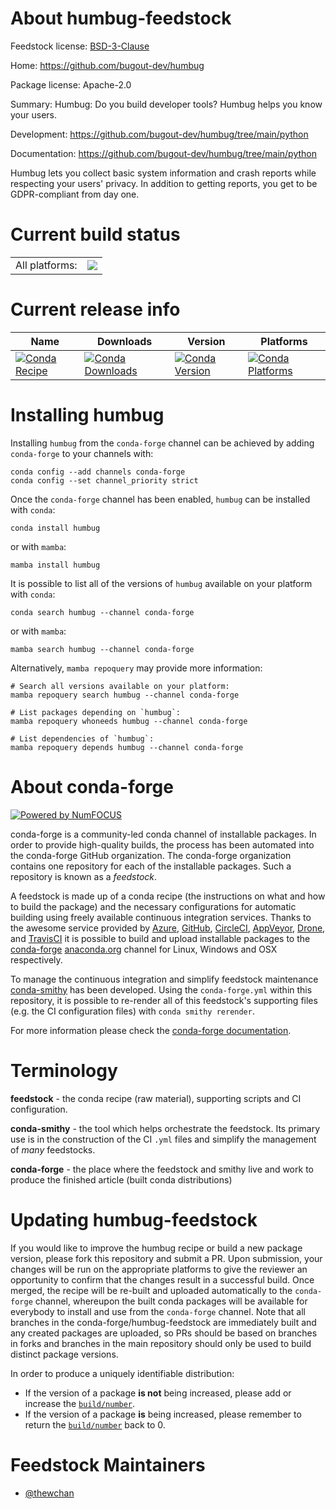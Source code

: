 About humbug-feedstock
======================

Feedstock license: [BSD-3-Clause](https://github.com/conda-forge/humbug-feedstock/blob/main/LICENSE.txt)

Home: https://github.com/bugout-dev/humbug

Package license: Apache-2.0

Summary: Humbug: Do you build developer tools? Humbug helps you know your users.

Development: https://github.com/bugout-dev/humbug/tree/main/python

Documentation: https://github.com/bugout-dev/humbug/tree/main/python

Humbug lets you collect basic system information and crash reports while
 respecting your users' privacy. In addition to getting reports, you get to
 be GDPR-compliant from day one.


Current build status
====================


<table><tr><td>All platforms:</td>
    <td>
      <a href="https://dev.azure.com/conda-forge/feedstock-builds/_build/latest?definitionId=12920&branchName=main">
        <img src="https://dev.azure.com/conda-forge/feedstock-builds/_apis/build/status/humbug-feedstock?branchName=main">
      </a>
    </td>
  </tr>
</table>

Current release info
====================

| Name | Downloads | Version | Platforms |
| --- | --- | --- | --- |
| [![Conda Recipe](https://img.shields.io/badge/recipe-humbug-green.svg)](https://anaconda.org/conda-forge/humbug) | [![Conda Downloads](https://img.shields.io/conda/dn/conda-forge/humbug.svg)](https://anaconda.org/conda-forge/humbug) | [![Conda Version](https://img.shields.io/conda/vn/conda-forge/humbug.svg)](https://anaconda.org/conda-forge/humbug) | [![Conda Platforms](https://img.shields.io/conda/pn/conda-forge/humbug.svg)](https://anaconda.org/conda-forge/humbug) |

Installing humbug
=================

Installing `humbug` from the `conda-forge` channel can be achieved by adding `conda-forge` to your channels with:

```
conda config --add channels conda-forge
conda config --set channel_priority strict
```

Once the `conda-forge` channel has been enabled, `humbug` can be installed with `conda`:

```
conda install humbug
```

or with `mamba`:

```
mamba install humbug
```

It is possible to list all of the versions of `humbug` available on your platform with `conda`:

```
conda search humbug --channel conda-forge
```

or with `mamba`:

```
mamba search humbug --channel conda-forge
```

Alternatively, `mamba repoquery` may provide more information:

```
# Search all versions available on your platform:
mamba repoquery search humbug --channel conda-forge

# List packages depending on `humbug`:
mamba repoquery whoneeds humbug --channel conda-forge

# List dependencies of `humbug`:
mamba repoquery depends humbug --channel conda-forge
```


About conda-forge
=================

[![Powered by
NumFOCUS](https://img.shields.io/badge/powered%20by-NumFOCUS-orange.svg?style=flat&colorA=E1523D&colorB=007D8A)](https://numfocus.org)

conda-forge is a community-led conda channel of installable packages.
In order to provide high-quality builds, the process has been automated into the
conda-forge GitHub organization. The conda-forge organization contains one repository
for each of the installable packages. Such a repository is known as a *feedstock*.

A feedstock is made up of a conda recipe (the instructions on what and how to build
the package) and the necessary configurations for automatic building using freely
available continuous integration services. Thanks to the awesome service provided by
[Azure](https://azure.microsoft.com/en-us/services/devops/), [GitHub](https://github.com/),
[CircleCI](https://circleci.com/), [AppVeyor](https://www.appveyor.com/),
[Drone](https://cloud.drone.io/welcome), and [TravisCI](https://travis-ci.com/)
it is possible to build and upload installable packages to the
[conda-forge](https://anaconda.org/conda-forge) [anaconda.org](https://anaconda.org/)
channel for Linux, Windows and OSX respectively.

To manage the continuous integration and simplify feedstock maintenance
[conda-smithy](https://github.com/conda-forge/conda-smithy) has been developed.
Using the ``conda-forge.yml`` within this repository, it is possible to re-render all of
this feedstock's supporting files (e.g. the CI configuration files) with ``conda smithy rerender``.

For more information please check the [conda-forge documentation](https://conda-forge.org/docs/).

Terminology
===========

**feedstock** - the conda recipe (raw material), supporting scripts and CI configuration.

**conda-smithy** - the tool which helps orchestrate the feedstock.
                   Its primary use is in the construction of the CI ``.yml`` files
                   and simplify the management of *many* feedstocks.

**conda-forge** - the place where the feedstock and smithy live and work to
                  produce the finished article (built conda distributions)


Updating humbug-feedstock
=========================

If you would like to improve the humbug recipe or build a new
package version, please fork this repository and submit a PR. Upon submission,
your changes will be run on the appropriate platforms to give the reviewer an
opportunity to confirm that the changes result in a successful build. Once
merged, the recipe will be re-built and uploaded automatically to the
`conda-forge` channel, whereupon the built conda packages will be available for
everybody to install and use from the `conda-forge` channel.
Note that all branches in the conda-forge/humbug-feedstock are
immediately built and any created packages are uploaded, so PRs should be based
on branches in forks and branches in the main repository should only be used to
build distinct package versions.

In order to produce a uniquely identifiable distribution:
 * If the version of a package **is not** being increased, please add or increase
   the [``build/number``](https://docs.conda.io/projects/conda-build/en/latest/resources/define-metadata.html#build-number-and-string).
 * If the version of a package **is** being increased, please remember to return
   the [``build/number``](https://docs.conda.io/projects/conda-build/en/latest/resources/define-metadata.html#build-number-and-string)
   back to 0.

Feedstock Maintainers
=====================

* [@thewchan](https://github.com/thewchan/)

